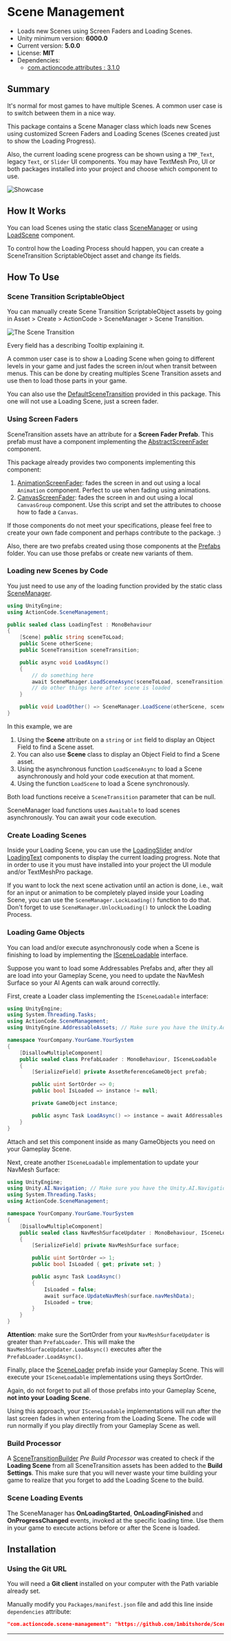 # Scene Management

* Loads new Scenes using Screen Faders and Loading Scenes.
* Unity minimum version: **6000.0**
* Current version: **5.0.0**
* License: **MIT**
* Dependencies:
    - [com.actioncode.attributes : 3.1.0](https://github.com/1mbitshorde/Attributes/tree/3.1.0)

## Summary

It's normal for most games to have multiple Scenes. A common user case is to switch between them in a nice way.

This package contains a Scene Manager class which loads new Scenes using customized Screen Faders and Loading Scenes (Scenes created just to show the Loading Progress). 

Also, the current loading scene progress can be shown using a ``TMP_Text``, legacy ```Text```, or ```Slider``` UI components. You may have TextMesh Pro, UI or both packages installed into your project and choose which component to use.

![Showcase](/Documentation~/load-scene-showcase.gif "Scene Manager")

## How It Works

You can load Scenes using the static class [SceneManager](/Runtime/SceneManager/SceneManager.cs) or using [LoadScene](/Runtime/Utils/LoadScene.cs) component.

To control how the Loading Process should happen, you can create a SceneTransition ScriptableObject asset and change its fields. 

## How To Use

### Scene Transition ScriptableObject

You can manually create Scene Transition ScriptableObject assets by going in Asset > Create > ActionCode > SceneManager > Scene Transition. 

![The Scene Transition](/Documentation~/scene-transition.png "The Scene Transition")

Every field has a describing Tooltip explaining it.

A common user case is to show a Loading Scene when going to different levels in your game and just fades the screen in/out when transit between menus.
This can be done by creating multiples Scene Transition assets and use then to load those parts in your game.

You can also use the [DefaultSceneTransition](/Transitions/DefaultSceneTransition.asset) provided in this package. This one will not use a Loading Scene, just a screen fader.

### Using Screen Faders

SceneTransition assets have an attribute for a **Screen Fader Prefab**. This prefab must have a component implementing the [AbstractScreenFader](/Runtime/ScreenFaders/AbstractScreenFader.cs) component.

This package already provides two components implementing this component:

1. [AnimationScreenFader](/Runtime/ScreenFaders/AnimationScreenFader.cs): fades the screen in and out using a local ```Animation``` component. Perfect to use when fading using animations.
2. [CanvasScreenFader](/Runtime/ScreenFaders/CanvasScreenFader.cs): fades the screen in and out using a local ```CanvasGroup``` component. Use this script and set the attributes to choose how to fade a ```Canvas```.

If those components do not meet your specifications, please feel free to create your own fade component and perhaps contribute to the package. :)

Also, there are two prefabs created using those components at the [Prefabs](/Prefabs/ScreenFaders/) folder. You can use those prefabs or create new variants of them.

### Loading new Scenes by Code

You just need to use any of the loading function provided by the static class [SceneManager](/Runtime/SceneManager/SceneManager.cs).

```csharp
using UnityEngine;
using ActionCode.SceneManagement;

public sealed class LoadingTest : MonoBehaviour
{
    [Scene] public string sceneToLoad;
    public Scene otherScene;
    public SceneTransition sceneTransition;

    public async void LoadAsync()
    {
        // do something here
        await SceneManager.LoadSceneAsync(sceneToLoad, sceneTransition);
        // do other things here after scene is loaded
    }

    public void LoadOther() => SceneManager.LoadScene(otherScene, sceneTransition);   
}
```

In this example, we are

1. Using the **Scene** attribute on a ```string``` or ```int``` field to display an Object Field to find a Scene asset.
2. You can also use **Scene** class to display an Object Field to find a Scene asset.
3. Using the asynchronous function ```LoadSceneAsync``` to load a Scene asynchronously and hold your code execution at that moment.
4. Using the function ```LoadScene``` to load a Scene synchronously.

Both load functions receive a ```SceneTransition``` parameter that can be null. 

SceneManager load functions uses `Awaitable` to load scenes asynchronously. You can await your code execution.

### Create Loading Scenes

Inside your Loading Scene, you can use the [LoadingSlider](/Runtime/UI/LoadingSlider.cs) and/or [LoadingText](/Runtime/UI/LoadingText.cs) components to display the current loading progress. Note that in order to use it you must have installed into your project the UI module and/or TextMeshPro package.

If you want to lock the next scene activation until an action is done, i.e., wait for an input or animation to be completely played inside your Loading Scene, you can use the ```SceneManager.LockLoading()``` function to do that. Don't forget to use ```SceneManager.UnlockLoading()``` to unlock the Loading Process.

### Loading Game Objects

You can load and/or execute asynchronously code when a Scene is finishing to load by implementing the [ISceneLoadable](/Runtime/SceneManager/Loader/ISceneLoadable.cs) interface.

Suppose you want to load some Addressables Prefabs and, after they all are load into your Gameplay Scene, you need to update the NavMesh Surface so your AI Agents can walk around correctlly.

First, create a Loader class implementing the `ISceneLoadable` interface:

```csharp
using UnityEngine;
using System.Threading.Tasks;
using ActionCode.SceneManagement;
using UnityEngine.AddressableAssets; // Make sure you have the Unity.Addressables package installed

namespace YourCompany.YourGame.YourSystem
{
    [DisallowMultipleComponent]
    public sealed class PrefabLoader : MonoBehaviour, ISceneLoadable
    {
        [SerializeField] private AssetReferenceGameObject prefab;

        public uint SortOrder => 0;
        public bool IsLoaded => instance != null;

        private GameObject instance;

        public async Task LoadAsync() => instance = await Addressables.InstantiateAsync(prefab, transform).Task;
    }
}
```
Attach and set this component inside as many GameObjects you need on your Gameplay Scene.

Next, create another `ISceneLoadable` implementation to update your NavMesh Surface:

```csharp
using UnityEngine;
using Unity.AI.Navigation; // Make sure you have the Unity.AI.Navigation package installed
using System.Threading.Tasks;
using ActionCode.SceneManagement;

namespace YourCompany.YourGame.YourSystem
{
    [DisallowMultipleComponent]
    public sealed class NavMeshSurfaceUpdater : MonoBehaviour, ISceneLoadable
    {
        [SerializeField] private NavMeshSurface surface;

        public uint SortOrder => 1;
        public bool IsLoaded { get; private set; }

        public async Task LoadAsync()
        {
            IsLoaded = false;
            await surface.UpdateNavMesh(surface.navMeshData);
            IsLoaded = true;
        }
    }
}
```
**Attention**: make sure the SortOrder from your `NavMeshSurfaceUpdater` is greater than `PrefabLoader`. This will make the `NavMeshSurfaceUpdater.LoadAsync()` executes after the `PrefabLoader.LoadAsync()`.

Finally, place the [SceneLoader](/Prefabs/SceneLoader.prefab) prefab inside your Gameplay Scene. This will execute your `ISceneLoadable` implementations using theys SortOrder.

Again, do not forget to put all of those prefabs into your Gameplay Scene, **not into your Loading Scene**.

Using this approach, your `ISceneLoadable` implementations will run after the last screen fades in when entering from the Loading Scene. The code will run normally if you play directlly from your Gameplay Scene as well.

### Build Processor

A [SceneTransitionBuilder](/Editor/Build/SceneTransitionBuilder.cs) *Pre Build Processor* was created to check if the **Loading Scene** from all SceneTransition assets has been added to the **Build Settings**. This make sure that you will never waste your time building your game to realize that you forget to add the Loading Scene to the build.

### Scene Loading Events

The SceneManager has **OnLoadingStarted**, **OnLoadingFinished** and **OnProgressChanged** events, invoked at the specific loading time. Use them in your game to execute actions before or after the Scene is loaded.

## Installation

### Using the Git URL

You will need a **Git client** installed on your computer with the Path variable already set. 

Manually modify you `Packages/manifest.json` file and add this line inside `dependencies` attribute: 

```json
"com.actioncode.scene-management": "https://github.com/1mbitshorde/SceneManagement.git"
```
---
